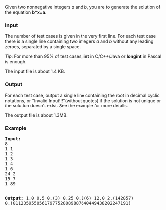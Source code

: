 <p>Given two nonnegative integers <i>a</i> and <i>b</i>, you are to generate the solution of the equation <b>b*x=a</b>.</p>
<h3>Input</h3>
<p>The number of test cases is given in the very first line. For each test case there is a single line containing two integers <i>a</i> and <i>b</i> without any leading zeroes, separated by a single space.</p>
<p><i>Tip</i>: For more than 95% of test cases, <b>int</b> in C/C++/Java or <b>longint</b> in Pascal is enough.</p>
<p>The input file is about 1.4 KB.</p>
<h3>Output</h3>
<p>For each test case, output a single line containing the root in decimal cyclic notations, or "Invalid Input!!!"(without quotes) if the solution is not unique or the solution doesn't exist. See the example for more details.</p>
<p>The output file is about 1.3MB.</p>
<h3>Example</h3>
<pre><b>Input:</b>
8
1 1
1 2
1 3
1 4
1 6
24 2
15 7
1 89

<b>Output:</b>
1.0
0.5
0.(3)
0.25
0.1(6)
12.0
2.(142857)
0.(01123595505617977528089887640449438202247191)
</pre>